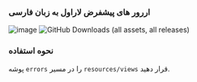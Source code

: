 ### اررور های پیشفرض لاراول به زبان فارسی

![image](https://github.com/user-attachments/assets/c4e54ab1-6cd8-4110-b06e-438ae6557ac7)
![GitHub Downloads (all assets, all releases)](https://img.shields.io/github/downloads/alisalehi1380/laravel-persian-errors/total)

### نحوه استفاده
 پوشه `errors` را در مسیر `resources/views` قرار دهید.
